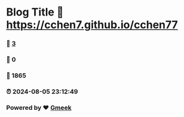 # Blog Title :link: https://cchen7.github.io/cchen77 
### :page_facing_up: [3](https://cchen7.github.io/cchen77/tag.html) 
### :speech_balloon: 0 
### :hibiscus: 1865 
### :alarm_clock: 2024-08-05 23:12:49 
### Powered by :heart: [Gmeek](https://github.com/Meekdai/Gmeek)
